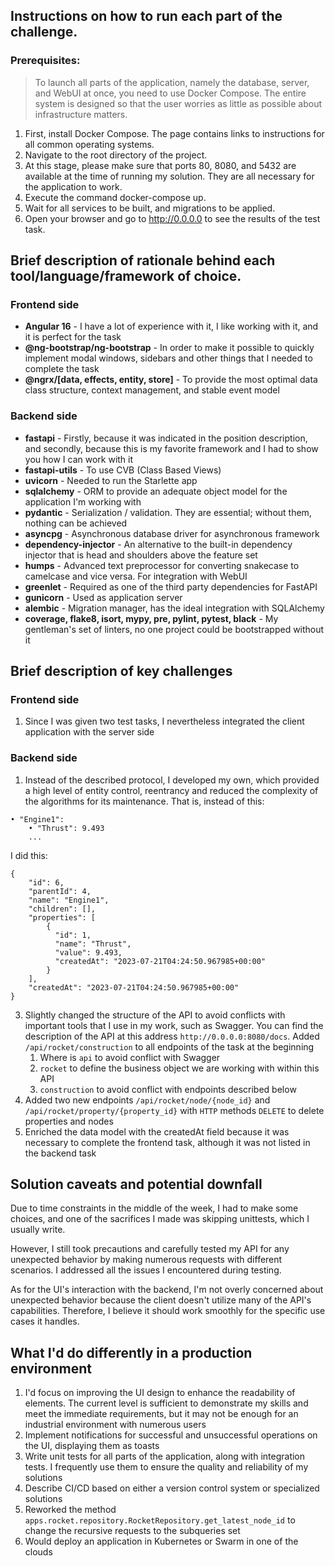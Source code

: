 ## Instructions on how to run each part of the challenge.
### Prerequisites:
> To launch all parts of the application, namely the database, server, and WebUI at once, you need to use Docker Compose. The entire system is designed so that the user worries as little as possible about infrastructure matters.

1. First, install Docker Compose. The page contains links to instructions for all common operating systems.
1. Navigate to the root directory of the project.
1. At this stage, please make sure that ports 80, 8080, and 5432 are available at the time of running my solution. They are all necessary for the application to work.
1. Execute the command docker-compose up.
1. Wait for all services to be built, and migrations to be applied.
1. Open your browser and go to http://0.0.0.0 to see the results of the test task.

## Brief description of rationale behind each tool/language/framework of choice.
### Frontend side
- **Angular 16** - I have a lot of experience with it, I like working with it, and it is perfect for the task
- **@ng-bootstrap/ng-bootstrap** - In order to make it possible to quickly implement modal windows, sidebars and other things that I needed to complete the task
- **@ngrx/[data, effects, entity, store]** - To provide the most optimal data class structure, context management, and stable event model

### Backend side
- **fastapi** - Firstly, because it was indicated in the position description, and secondly, because this is my favorite framework and I had to show you how I can work with it
- **fastapi-utils** - To use CVB (Class Based Views)
- **uvicorn** - Needed to run the Starlette app
- **sqlalchemy** - ORM to provide an adequate object model for the application I'm working with
- **pydantic** - Serialization / validation. They are essential; without them, nothing can be achieved
- **asyncpg** - Asynchronous database driver for asynchronous framework
- **dependency-injector** - An alternative to the built-in dependency injector that is head and shoulders above the feature set
- **humps** - Advanced text preprocessor for converting snakecase to camelcase and vice versa. For integration with WebUI
- **greenlet** - Required as one of the third party dependencies for FastAPI
- **gunicorn** - Used as application server
- **alembic** - Migration manager, has the ideal integration with SQLAlchemy
- **coverage, flake8, isort, mypy, pre, pylint, pytest, black** - My gentleman's set of linters, no one project could be bootstrapped without it

## Brief description of key challenges
### Frontend side
1. Since I was given two test tasks, I nevertheless integrated the client application with the server side

### Backend side
1. Instead of the described protocol, I developed my own, which provided a high level of entity control, reentrancy and reduced the complexity of the algorithms for its maintenance. That is, instead of this:
```
• "Engine1":
    • "Thrust": 9.493
    ...
```
I did this:
```
{
    "id": 6,
    "parentId": 4,
    "name": "Engine1",
    "children": [],
    "properties": [
        {
          "id": 1,
          "name": "Thrust",
          "value": 9.493,
          "createdAt": "2023-07-21T04:24:50.967985+00:00"
        }
    ],
    "createdAt": "2023-07-21T04:24:50.967985+00:00"
}
```
3. Slightly changed the structure of the API to avoid conflicts with important tools that I use in my work, such as Swagger. You can find the description of the API at this address `http://0.0.0.0:8080/docs`. Added `/api/rocket/construction` to all endpoints of the task at the beginning
   1. Where is `api` to avoid conflict with Swagger
   1. `rocket` to define the business object we are working with within this API
   1. `construction` to avoid conflict with endpoints described below
1. Added two new endpoints `/api/rocket/node/{node_id}` and `/api/rocket/property/{property_id}` with `HTTP` methods `DELETE` to delete properties and nodes
1. Enriched the data model with the createdAt field because it was necessary to complete the frontend task, although it was not listed in the backend task

## Solution caveats and potential downfall
Due to time constraints in the middle of the week, I had to make some choices, and one of the sacrifices I made was skipping unittests, which I usually write.

However, I still took precautions and carefully tested my API for any unexpected behavior by making numerous requests with different scenarios. I addressed all the issues I encountered during testing.

As for the UI's interaction with the backend, I'm not overly concerned about unexpected behavior because the client doesn't utilize many of the API's capabilities. Therefore, I believe it should work smoothly for the specific use cases it handles.

## What I'd do differently in a production environment
1. I'd focus on improving the UI design to enhance the readability of elements. The current level is sufficient to demonstrate my skills and meet the immediate requirements, but it may not be enough for an industrial environment with numerous users
1. Implement notifications for successful and unsuccessful operations on the UI, displaying them as toasts
1. Write unit tests for all parts of the application, along with integration tests. I frequently use them to ensure the quality and reliability of my solutions
1. Describe CI/CD based on either a version control system or specialized solutions
1. Reworked the method `apps.rocket.repository.RocketRepository.get_latest_node_id` to change the recursive requests to the subqueries set
1. Would deploy an application in Kubernetes or Swarm in one of the clouds
